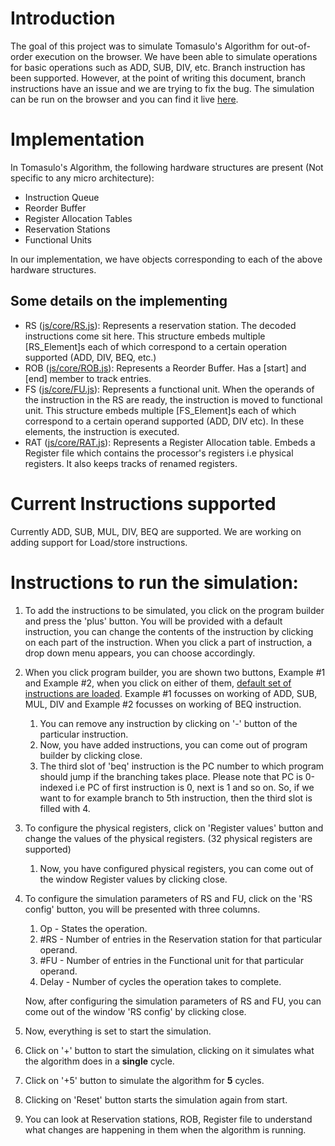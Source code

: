 # Introduction

The goal of this project was to simulate Tomasulo's Algorithm for out-of-order execution on the browser. We have been able to simulate operations for basic operations such as ADD, SUB, DIV, etc. Branch instruction has been supported. However, at the point of writing this document, branch instructions have an issue and we are trying to fix the bug. The simulation can be run on the browser and you can find it live [here](https://rinz13r.github.io/tomasulo-simulation/).

# Implementation
In Tomasulo's Algorithm, the following hardware structures are present (Not specific to any micro architecture):
- Instruction Queue
- Reorder Buffer
- Register Allocation Tables
- Reservation Stations
- Functional Units

In our implementation, we have objects corresponding to each of the above hardware structures.

## Some details on the implementing
- RS ([js/core/RS.js](https://github.com/rinz13r/tomasulo-simulation/tree/master/js/core/RS.js)): Represents a reservation station. The decoded instructions come sit here.
This structure embeds multiple [RS_Element]s each of which correspond to a certain operation supported (ADD, DIV, BEQ, etc.)
- ROB ([js/core/ROB.js](https://github.com/rinz13r/tomasulo-simulation/tree/master/js/core/ROB.js)): Represents a Reorder Buffer. Has a [start] and [end] member to track entries.
- FS ([js/core/FU.js](https://github.com/rinz13r/tomasulo-simulation/tree/master/js/core/FunctionalUnit.js)): Represents a functional unit. When the operands of the instruction in the RS are ready, the instruction is moved to functional unit. This structure embeds multiple [FS_Element]s each of which correspond to a certain operand supported (ADD, DIV etc). In these elements, the instruction is executed.
- RAT ([js/core/RAT.js](https://github.com/rinz13r/tomasulo-simulation/tree/master/js/core/RAT.js)): Represents a Register Allocation table. Embeds a Register file which contains the processor's registers i.e physical registers. It also keeps tracks of renamed registers.

# Current Instructions supported

Currently ADD, SUB, MUL, DIV, BEQ are supported. We are working on adding support for Load/store instructions.

# Instructions to run the simulation:

1. To add the instructions to be simulated, you click on the program builder and press the 'plus' button. You will be provided with a default instruction, you can change the contents of the instruction by clicking on each part of the instruction. When you click a part of instruction, a drop down menu appears, you can choose accordingly.
2. When you click program builder, you are shown two buttons, Example #1 and Example #2, when you click on either of them, <ins>default set of instructions are loaded</ins>. Example #1 focusses on working of ADD, SUB, MUL, DIV and Example #2 focusses on working of BEQ instruction.
   1. You can remove any instruction by clicking on '-' button of the particular instruction.
   2. Now, you have added instructions, you can come out of program builder by clicking close.
   3. The third slot of 'beq' instruction is the PC number to which program should jump if the branching takes place. Please note that PC is 0-indexed i.e PC of first instruction is 0, next is 1 and so on. So, if we want to for example branch to 5th instruction, then the third slot is filled with 4.
3. To configure the physical registers, click on 'Register values' button and change the values of the physical registers. (32 physical registers are supported)
   1. Now, you have configured physical registers, you can come out of the window Register values by clicking close.
4. To configure the simulation parameters of RS and FU, click on the 'RS config' button, you will be presented with three columns.
   1. Op    -  States the operation.
   2. #RS   -  Number of entries in the Reservation station for that particular operand.
   3. #FU   -  Number of entries in the Functional unit for that particular operand.
   4. Delay -  Number of cycles the operation takes to complete.

   Now, after configuring the simulation parameters of RS and FU, you can come out of the window 'RS config' by clicking close.
5. Now, everything is set to start the simulation.
6. Click on '+' button to start the simulation, clicking on it simulates what the algorithm does in a **single** cycle.
7. Click on '+5' button to simulate the algorithm for **5** cycles.
8. Clicking on 'Reset' button starts the simulation again from start.
9. You can look at Reservation stations, ROB, Register file to understand what changes are happening in them when the algorithm is running.
